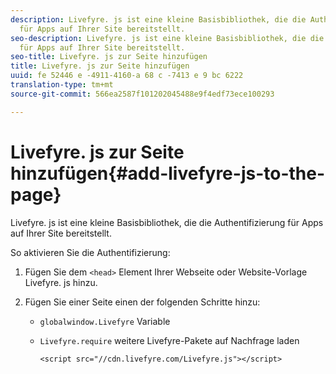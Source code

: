 ```yaml
---
description: Livefyre. js ist eine kleine Basisbibliothek, die die Authentifizierung
  für Apps auf Ihrer Site bereitstellt.
seo-description: Livefyre. js ist eine kleine Basisbibliothek, die die Authentifizierung
  für Apps auf Ihrer Site bereitstellt.
seo-title: Livefyre. js zur Seite hinzufügen
title: Livefyre. js zur Seite hinzufügen
uuid: fe 52446 e -4911-4160-a 68 c -7413 e 9 bc 6222
translation-type: tm+mt
source-git-commit: 566ea2587f101202045488e9f4edf73ece100293

---
```



# Livefyre. js zur Seite hinzufügen{#add-livefyre-js-to-the-page}

Livefyre. js ist eine kleine Basisbibliothek, die die Authentifizierung für Apps auf Ihrer Site bereitstellt.

So aktivieren Sie die Authentifizierung:

1. Fügen Sie dem `<head>` Element Ihrer Webseite oder Website-Vorlage Livefyre. js hinzu.
1. Fügen Sie einer Seite einen der folgenden Schritte hinzu:

   * `globalwindow.Livefyre` Variable
   * `Livefyre.require` weitere Livefyre-Pakete auf Nachfrage laden

      ```
      <script src="//cdn.livefyre.com/Livefyre.js"></script>
      ```

